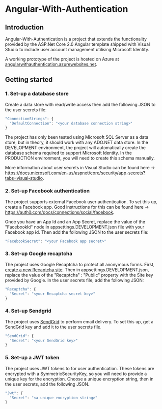 # Angular-With-Authentication

## Introduction
Angular-With-Authentication is a project that extends the functionality provided by the ASP.Net Core 2.0 Angular template shipped with Visual Studio to include user account management utilising Microsoft Identity.

A working prototype of the project is hosted on Azure at [angularwithauthentication.azurewebsites.net](https://angularwithauthentication.azurewebsites.net).

## Getting started

### 1. Set-up a database store
Create a data store with read/write access then add the following JSON to the user secrets file:
```javascript
"ConnectionStrings": {
  "DefaultConnection": "<your database connection string>"
}
```

The project has only been tested using Microsoft SQL Server as a data store, but in theory, it should work with any ADO.NET data store.  In the DEVELOPMENT environment, the project will automatically create the database schema required to support Microsoft Identity.  In the PRODUCTION environment, you will need to create this schema manually.

More information about user secrets in Visual Studio can be found here -> https://docs.microsoft.com/en-us/aspnet/core/security/app-secrets?tabs=visual-studio.

### 2. Set-up Facebook authentication
The project supports external Facebook user authentication.  To set this up, create a Facebook app.  Good instructions for this can be found here -> https://auth0.com/docs/connections/social/facebook.

Once you have an App Id and an App Secret, replace the value of the "FacebookId" node in appsettings.DEVELOPMENT.json file with your Facebook app id.  Then add the following JSON to the user secrets file:
```javascript
"FacebookSecret": "<your Facebook app secret>"
```

### 3. Set-up Google recaptcha
The project uses Google Recaptcha to protect all anonymous forms.  First, [create a new Recaptcha site](https://www.google.com/recaptcha/admin).  Then in appsettings.DEVELOPMENT.json, replace the value of the "Recaptcha" : "Public" property with the Site key provided by Google.  In the user secrets file, add the following JSON:
```javascript
"Recaptcha": {
  "Secret": "<your Recaptcha secret key>"
}
```  

### 4. Set-up Sendgrid
The project uses [SendGrid](https://www.sendgrid.com) to perform email delivery.  To set this up, get a SendGrid key and add it to the user secrets file.
```javascript
"SendGrid": {
  "Secret": "<your SendGrid key>"
}
```

### 5. Set-up a JWT token
The project uses JWT tokens to for user authentication.  These tokens are encrypted with a SymmetricSecurityKey, so you will need to provide a unique key for the encryption.  Choose a unique encryption string, then in the user secrets, add the following JSON.
```javascript
"Jwt": {
  "Secret": "<a unique encryption string>"
}
```
